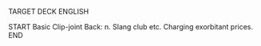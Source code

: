 TARGET DECK
ENGLISH

START
Basic
Clip-joint
Back: n. Slang club etc. Charging exorbitant prices.
END
